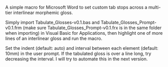 A simple macro for Microsoft Word to set custom tab stops across a multi-tier interlinear morphemic gloss.

Simply import Tabulate_Glosses-v0.1.bas and Tabulate_Glosses_Prompt-v0.1.frm (make sure Tabulate_Glosses_Prompt-v0.1.frx is in the same folder when importing) in Visual Basic for Applications, then highlight one of more lines of an interlinear gloss and run the macro.

Set the indent (default: auto) and interval between each element (default: 10mm) in the user prompt. If the tabulated gloss is over a line long, try decreasing the interval. I will try to automate this in the next version.
